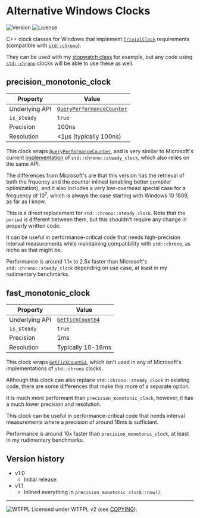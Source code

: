 # Alternative Windows Clocks
![Version](https://img.shields.io/badge/Version-1.1-green.svg) ![License](https://img.shields.io/badge/License-WTFPL%20v2-blue.svg)

C++ clock classes for Windows that implement [`TrivialClock`](https://en.cppreference.com/w/cpp/named_req/TrivialClock) requirements (compatible with [`std::chrono`](https://en.cppreference.com/w/cpp/chrono)).

They can be used with my [stopwatch class](https://github.com/adam10603/CPPStopwatch) for example, but any code using [`std::chrono`](https://en.cppreference.com/w/cpp/chrono) clocks will be able to use these as well.


## precision_monotonic_clock


Property | Value
-|-
Underlying API | [`QueryPerformanceCounter`](https://docs.microsoft.com/en-us/windows/win32/api/profileapi/nf-profileapi-queryperformancecounter)
`is_steady` | `true`
Precision | 100ns
Resolution | <1μs (typically 100ns)

This clock wraps [`QueryPerformanceCounter`](https://docs.microsoft.com/en-us/windows/win32/api/profileapi/nf-profileapi-queryperformancecounter), and is very similar to Microsoft's current [implementation](https://github.com/microsoft/STL/blob/a9321cfe53ea31a7e197d5d8336167d6ca3de8b6/stl/inc/chrono#L683) of `std::chrono::steady_clock`, which also relies on the same API.

The differences from Microsoft's are that this version has the retrieval of both the frquency and the counter inlined (enabling better compiler optimization), and it also includes a very low-overhead special case for a frequency of 10<sup>7</sup>, which is always the case starting with Windows 10 1809, as far as I know.

This is a direct replacement for `std::chrono::steady_clock`. Note that the `period` is different between them, but this shouldn't require any change in properly written code.

It can be useful in performance-critical code that needs high-precision interval measurements while maintaining compatibility with `std::chrono`, as niche as that might be.

Performance is around 1.1x to 2.5x faster than Microsoft's `std::chrono::steady_clock` depending on use case, at least in my rudimentary benchmarks.


## fast_monotonic_clock


Property | Value
-|-
Underlying API | [`GetTickCount64`](https://docs.microsoft.com/en-us/windows/win32/api/sysinfoapi/nf-sysinfoapi-gettickcount64)
`is_steady` | `true`
Precision | 1ms
Resolution | Typically 10-16ms

This clock wraps [`GetTickCount64`](https://docs.microsoft.com/en-us/windows/win32/api/sysinfoapi/nf-sysinfoapi-gettickcount64), which isn't used in any of Microsoft's implementations of `std::chrono` clocks.

Although this clock can also replace `std::chrono::steady_clock` in existing code, there are some differences that make this more of a separate option.

It is much more performant than `precision_monotonic_clock`, however, it has a much lower precision and resolution.

This clock can be useful in performance-critical code that needs interval measurements where a precision of around 16ms is sufficient.

Performance is around 10x faster than `precision_monotonic_clock`, at least in my rudimentary benchmarks.


## Version history


* v1.0
  * Initial release.
* v1.1
  * Inlined everything in `precision_monotonic_clock::now()`.

_____________________
![WTFPL](http://www.wtfpl.net/wp-content/uploads/2012/12/wtfpl-badge-2.png) Licensed under WTFPL v2 (see [COPYING](COPYING)).